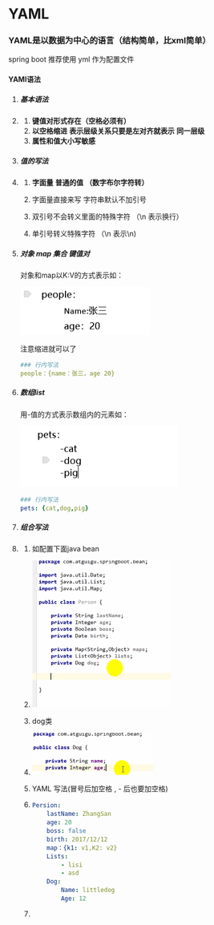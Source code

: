# YAML

### YAML是以**数据为中心**的语言（结构简单，比xml简单）

spring boot  推荐使用 yml 作为配置文件

#### YAMl语法

1.  ##### 基本语法

2.  1.  **键值对形式存在（空格必须有）**
    2.  **以空格缩进** **表示层级关系只要是左对齐就表示** **同一层级**
    3.  **属性和值大小写敏感**

3.  ##### 值的写法

4.  1.  **字面量** **普通的值** **（数字布尔字符转）**
    2.  字面量直接来写  字符串默认不加引号

    3.  双引号不会转义里面的特殊字符 （\n 表示换行）

    4.  单引号转义特殊字符  （\n 表示\n)

5.  ##### **对象** **map** 集合  **键值对**

    对象和map以K:V的方式表示如：

    ![реор1е :  аде: 20 ](https://raw.githubusercontent.com/1471246901/myblog/master/img/clip_image001.png)

    注意缩进就可以了

    ```yaml
    ### 行内写法 
    people：{name：张三，age 20}
    ```

    

6.  ##### **数组list**

    用-值的方式表示数组内的元素如：

    ![pets:  -cat  -do ](https://raw.githubusercontent.com/1471246901/myblog/master/img/clip_image002.png)

     

    ```yaml
    ### 行内写法 
    pets: {cat,dog,pig}
    ```

     

7.  ##### 组合写法

8.  1.  如配置下面java bean
    2.  ![img](https://raw.githubusercontent.com/1471246901/myblog/master/img/clip_image003.png)

    3.  dog类

    4.  ![img](https://raw.githubusercontent.com/1471246901/myblog/master/img/clip_image004.png)

    5.  YAML 写法(冒号后加空格 , - 后也要加空格)

    6.  ```yaml
        Persion:
            lastName: ZhangSan
            age: 20
            boss: false
            birth: 2017/12/12
            map：{k1: v1,K2: v2}
            Lists:
                - lisi
                - asd
            Dog:
                Name: littledog
                Age: 12
        ```

    7.  